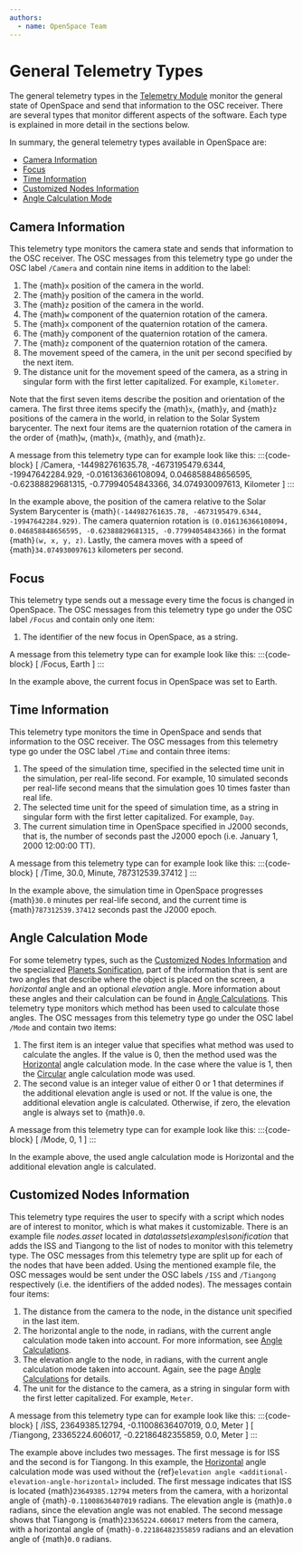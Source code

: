 ```yaml
---
authors:
  - name: OpenSpace Team
---
```


# General Telemetry Types
The general telemetry types in the [Telemetry Module](index.md) monitor the general state of OpenSpace and send that information to the OSC receiver. There are several types that monitor different aspects of the software. Each type is explained in more detail in the sections below.

In summary, the general telemetry types available in OpenSpace are:
  - [Camera Information](#camera-information)
  - [Focus](#focus)
  - [Time Information](#time-information)
  - [Customized Nodes Information](#customized-nodes-information)
  - [Angle Calculation Mode](#angle-calculation-mode)

## Camera Information
This telemetry type monitors the camera state and sends that information to the OSC receiver. The OSC messages from this telemetry type go under the OSC label `/Camera` and contain nine items in addition to the label:

  1. The {math}`x` position of the camera in the world.
  1. The {math}`y` position of the camera in the world.
  1. The {math}`z` position of the camera in the world.
  1. The {math}`w` component of the quaternion rotation of the camera.
  1. The {math}`x` component of the quaternion rotation of the camera.
  1. The {math}`y` component of the quaternion rotation of the camera.
  1. The {math}`z` component of the quaternion rotation of the camera.
  1. The movement speed of the camera, in the unit per second specified by the next item.
  1. The distance unit for the movement speed of the camera, as a string in singular form with the first letter capitalized. For example, `Kilometer`.

Note that the first seven items describe the position and orientation of the camera. The first three items specify the {math}`x`, {math}`y`, and {math}`z` positions of the camera in the world, in relation to the Solar System barycenter. The next four items are the quaternion rotation of the camera in the order of {math}`w`, {math}`x`, {math}`y`, and {math}`z`.

A message from this telemetry type can for example look like this:
:::{code-block}
[ /Camera, -144982761635.78, -4673195479.6344, -19947642284.929, -0.016136366108094, 0.046858848656595, -0.62388829681315, -0.77994054843366, 34.074930097613, Kilometer ]
:::

In the example above, the position of the camera relative to the Solar System Barycenter is {math}`(-144982761635.78, -4673195479.6344, -19947642284.929)`. The camera quaternion rotation is `(0.016136366108094, 0.046858848656595, -0.62388829681315, -0.77994054843366)` in the format {math}`(w, x, y, z)`. Lastly, the camera moves with a speed of {math}`34.074930097613` kilometers per second.

## Focus
This telemetry type sends out a message every time the focus is changed in OpenSpace. The OSC messages from this telemetry type go under the OSC label `/Focus` and contain only one item:

  1. The identifier of the new focus in OpenSpace, as a string.

A message from this telemetry type can for example look like this:
:::{code-block}
[ /Focus, Earth ]
:::

In the example above, the current focus in OpenSpace was set to Earth.

## Time Information
This telemetry type monitors the time in OpenSpace and sends that information to the OSC receiver. The OSC messages from this telemetry type go under the OSC label `/Time` and contain three items:

  1. The speed of the simulation time, specified in the selected time unit in the simulation, per real-life second. For example, 10 simulated seconds per real-life second means that the simulation goes 10 times faster than real life.
  1. The selected time unit for the speed of simulation time, as a string in singular form with the first letter capitalized. For example, `Day`.
  1. The current simulation time in OpenSpace specified in J2000 seconds, that is, the number of seconds past the J2000 epoch (i.e. January 1, 2000 12:00:00 TT).

A message from this telemetry type can for example look like this:
:::{code-block}
[ /Time, 30.0, Minute, 787312539.37412 ]
:::

In the example above, the simulation time in OpenSpace progresses {math}`30.0` minutes per real-life second, and the current time is {math}`787312539.37412` seconds past the J2000 epoch.

## Angle Calculation Mode
For some telemetry types, such as the [Customized Nodes Information](#customized-nodes-information) and the specialized [Planets Sonification](./telemetry-types-specialized.md#planets-sonification), part of the information that is sent are two angles that describe where the object is placed on the screen, a _horizontal_ angle and an optional _elevation_ angle. More information about these angles and their calculation can be found in [Angle Calculations](./angle-information.md). This telemetry type monitors which method has been used to calculate those angles. The OSC messages from this telemetry type go under the OSC label `/Mode` and contain two items:

  1. The first item is an integer value that specifies what method was used to calculate the angles. If the value is 0, then the method used was the [Horizontal](./angle-information.md#horizontal) angle calculation mode. In the case where the value is 1, then the [Circular](./angle-information.md#circular) angle calculation mode was used.
  1. The second value is an integer value of either 0 or 1 that determines if the additional elevation angle is used or not. If the value is one, the additional elevation angle is calculated. Otherwise, if zero, the elevation angle is always set to {math}`0.0`.

A message from this telemetry type can for example look like this:
:::{code-block}
[ /Mode, 0, 1 ]
:::

In the example above, the used angle calculation mode is Horizontal and the additional elevation angle is calculated.

## Customized Nodes Information
This telemetry type requires the user to specify with a script which nodes are of interest to monitor, which is what makes it customizable. There is an example file _nodes.asset_ located in _data\assets\examples\sonification_ that adds the ISS and Tiangong to the list of nodes to monitor with this telemetry type. The OSC messages from this telemetry type are split up for each of the nodes that have been added. Using the mentioned example file, the OSC messages would be sent under the OSC labels `/ISS` and `/Tiangong` respectively (i.e. the identifiers of the added nodes). The messages contain four items:

  1. The distance from the camera to the node, in the distance unit specified in the last item.
  1. The horizontal angle to the node, in radians, with the current angle calculation mode taken into account. For more information, see [Angle Calculations](./angle-information.md).
  1. The elevation angle to the node, in radians, with the current angle calculation mode taken into account. Again, see the page [Angle Calculations](./angle-information.md) for details.
  1. The unit for the distance to the camera, as a string in singular form with the first letter capitalized. For example, `Meter`.

A message from this telemetry type can for example look like this:
:::{code-block}
[ /ISS, 23649385.12794, -0.11008636407019, 0.0, Meter ]
[ /Tiangong, 23365224.606017, -0.22186482355859, 0.0, Meter ]
:::

The example above includes two messages. The first message is for ISS and the second is for Tiangong. In this example, the [Horizontal](./angle-information.md#horizontal) angle calculation mode was used without the {ref}`elevation angle <additional-elevation-angle-horizontal>` included. The first message indicates that ISS is located {math}`23649385.12794` meters from the camera, with a horizontal angle of {math}`-0.11008636407019` radians. The elevation angle is {math}`0.0` radians, since the elevation angle was not enabled. The second message shows that Tiangong is {math}`23365224.606017` meters from the camera, with a horizontal angle of {math}`-0.22186482355859` radians and an elevation angle of {math}`0.0` radians.
